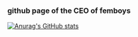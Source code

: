 ### github page of the CEO of femboys

[![Anurag's GitHub stats](https://github-readme-stats.vercel.app/api?username=vilander1337&bg_color=1e1e2e&text_color=cdd6f4&icon_color=cba6f7&title_color=94e2d5)](https://github.com/anuraghazra/github-readme-stats)
